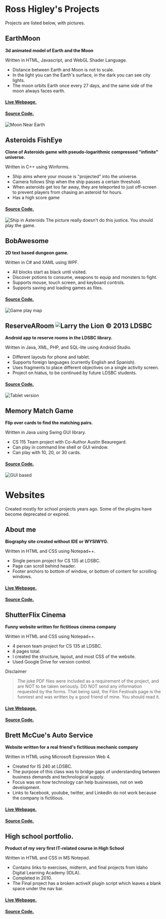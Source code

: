 # Ross Higley's Projects
Projects are listed below, with pictures. 

## EarthMoon
**3d animated model of Earth and the Moon**

Written in HTML, Javascript, and WebGL Shader Language.
* Distance between Earth and Moon is not to scale. 
* In the light you can the Earth's surface, in the dark you can see city lights. 
* The moon orbits Earth once every 27 days, and the same side of the moon always faces earth. 
#### [Live Webpage.](https://deedsogado.github.io/EarthMoon/EarthMoon.html)
#### [Source Code.](https://github.com/Deedsogado/EarthMoon) 
![Moon Near Earth](https://raw.githubusercontent.com/Deedsogado/EarthMoon/master/Sample.png "Picture of Moon near Earth. ")

## Asteroids FishEye
**Clone of Asteroids game with pseudo-logarithmic compressed "infinite" universe.**

Written in C++ using Winforms.
* Ship aims where your mouse is "projected" into the universe. 
* Camera follows Ship when the ship passes a certain threshold.  
* When asteroids get too far away, they are teleported to just off-screen to prevent players from chasing an asteroid for hours. 
* Has a high score game
#### [Source Code.](https://github.com/Deedsogado/AsteroidsFisheye) 
![Ship in Asteroids](https://raw.githubusercontent.com/Deedsogado/AsteroidsFisheye/master/Project7a.png "Ship in Asteroid field")
The picture really doesn't do this justice. You should play the game. 

## BobAwesome
**2D text based dungeon game.**  

Written in C# and XAML using WPF. 
* All blocks start as black until visited.  
* Discover potions to consume, weapons to equip and monsters to fight.
* Supports mouse, touch screen, and keyboard controls. 
* Supports saving and loading games as files.
#### [Source Code.](https://github.com/Deedsogado/BobAwesome) 
![Game play map](https://raw.githubusercontent.com/Deedsogado/BobAwesome/master/gameplay.png "Picture of gameplay map.")

## ReserveARoom ![Larry the Lion &copy; 2013 LDSBC](https://raw.githubusercontent.com/Deedsogado/ReserveARoom/master/app/src/main/res/drawable-mdpi/ic_launcher.png)
**Android app to reserve rooms in the LDSBC library.**

Written in Java, XML, PHP, and SQL-lite using Android Studio.
* Different layouts for phone and tablet.
* Supports foreign languages (currently English and Spanish). 
* Uses fragments to place different objectives on a single activity screen. 
* Project on hiatus, to be continued by future LDSBC students. 
#### [Source Code.](https://github.com/Deedsogado/ReserveARoom) 
![Tablet version](https://raw.githubusercontent.com/Deedsogado/ReserveARoom/master/datepickertablet.png "List of rooms with Date and Time picker side by side")

## Memory Match Game
**Flip over cards to find the matching pairs.** 

Written in Java using Swing GUI library.
* CS 115 Team project with Co-Author Austin Beauregard.
* Can play in command line shell or GUI window.  
* Can play with 10, 20, or 30 cards. 
#### [Source Code.](https://github.com/Deedsogado/Memory-Match-Game-GUI) 
![GUI based](https://raw.githubusercontent.com/Deedsogado/Memory-Match-Game-GUI/master/GUIbased2.png "GUI Memory Match Game")


# Websites
Created mostly for school projects years ago. Some of the plugins have become deprecated or expired.

## About me
**Biography site created without IDE or WYSIWYG.**

Written in HTML and CSS using Notepad++. 
* Single person project for CS 135 at LDSBC.
* Page can scroll behind header. 
* Footer anchors to bottom of window, or bottom of content for scrolling windows. 
#### [Live Webpage.](https://deedsogado.github.io/About-Me/)
#### [Source Code.](https://github.com/Deedsogado/About-Me) 

## ShutterFlix Cinema
**Funny website written for fictitious cinema company** 

Written in HTML and CSS using Notepad++.
* 4 person team project for CS 135 at LDSBC. 
* 8 pages total. 
* I created the structure, layout, and most CSS of the website. 
* Used Google Drive for version control. 

Disclaimer

> The joke PDF files were included as a requirement of the project, and are NOT to be taken seriously. DO NOT send any information requested by the forms. That being said, the Film Festivals page is the funniest and was written by a good friend of mine. You should read it.

#### [Live Webpage.](https://deedsogado.github.io/ShutterFlix-Cinema/)
#### [Source Code.](https://github.com/Deedsogado/ShutterFlix-Cinema)

## Brett McCue's Auto Service
**Website written for a real friend's fictitious mechanic company** 

Written in HTML using Microsoft Expression Web 4.
* Created for IS 240 at LDSBC. 
* The purpose of this class was to bridge gaps of understanding between business demands and technological supply.
* Focus was on how technology can help businesses, not on web development.
* Links to facebook, youtube, twitter, and LinkedIn do not work because the company is fictitious. 
#### [Live Webpage.](https://deedsogado.github.io/Brett-McCues-Auto-Service/default.html)
#### [Source Code.](https://github.com/Deedsogado/Brett-McCues-Auto-Service)


## High school portfolio. 
**Product of my very first IT-related course in High School**

Written in HTML and CSS in MS Notepad. 
* Contains links to exercises, midterm, and final projects from Idaho Digital Learning Academy (IDLA).
* Completed in 2010. 
* The Final project has a broken activeX plugin script which leaves a blank space under the nav bar. 
#### [Live Webpage.](https://deedsogado.github.io/High-School-Portfolio/)
#### [Source Code.](https://github.com/Deedsogado/High-School-Portfolio)
